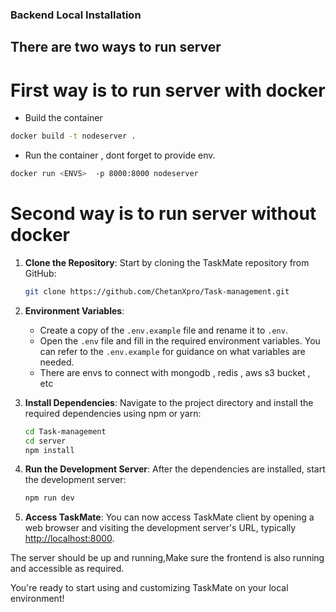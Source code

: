 ### Backend Local Installation

 ## There are two ways to run server


# First way is to run server with docker

- Build the container
```bash
docker build -t nodeserver .
```
- Run the container , dont forget to provide env.
```bash
docker run <ENVS>  -p 8000:8000 nodeserver
 ```

# Second way is to run server without docker


1. **Clone the Repository**: Start by cloning the TaskMate repository from GitHub:

    ```bash
    git clone https://github.com/ChetanXpro/Task-management.git
    ```

2. **Environment Variables**:

    - Create a copy of the `.env.example` file and rename it to `.env`.
    - Open the `.env` file and fill in the required environment variables. You can refer to the `.env.example` for guidance on what variables are needed.
    - There are envs to connect with mongodb , redis , aws s3 bucket , etc

3. **Install Dependencies**: Navigate to the project directory and install the required dependencies using npm or yarn:

    ```bash
    cd Task-management
    cd server
    npm install
    ```

4. **Run the Development Server**: After the dependencies are installed, start the development server:

    ```bash
    npm run dev
    ```

5. **Access TaskMate**: You can now access TaskMate client by opening a web browser and visiting the development server's URL, typically [http://localhost:8000](http://localhost:8000).

The server should be up and running,Make sure the frontend is also running and accessible as required.

You're ready to start using and customizing TaskMate on your local environment!

